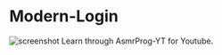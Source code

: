 # Modern-Login
![screenshot](https://github.com/bcepmnbwwg/Modern-Login/assets/78633585/cc1f4c0a-cfbb-4349-a687-3cb2d1a67308)
Learn through AsmrProg-YT for Youtube.
